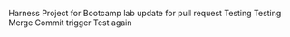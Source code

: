 Harness Project for Bootcamp lab
update for pull request
Testing
Testing Merge Commit trigger
Test again

